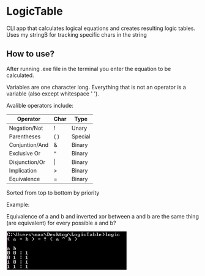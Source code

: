 # LogicTable
CLI app that calculates logical equations and creates resulting logic tables. Uses my stringB for tracking specific chars in the string

## How to use?

After running .exe file in the terminal you enter the equation to be calculated.

Variables are one character long. Everything that is not an operator is a variable (also except whitespace ' '). 

Avalible operators include:

| Operator       | Char  | Type    |
|----------------|-------|---------|
| Negation/Not   | !     | Unary   |
| Parentheses    | ( )   | Special |
| Conjuntion/And | &     | Binary  |
| Exclusive Or   | ^     | Binary  |
| Disjunction/Or | \|    | Binary  |
| Implication    | >     | Binary  |
| Equivalence    | =     | Binary  |

Sorted from top to bottom by priority

Example: 

Equivalence of a and b and inverted xor between a and b are the same thing (are equivalent) for every possible a and b?

<img src="readMe\1.png"></img>

